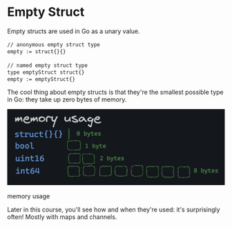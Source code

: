# Empty Struct

Empty structs are used in Go as a unary value.

```
// anonymous empty struct type
empty := struct{}{}

// named empty struct type
type emptyStruct struct{}
empty := emptyStruct{}
```

The cool thing about empty structs is that they're the smallest possible type in Go: they take up zero bytes of memory.

![alt text](image.png)

memory usage

Later in this course, you'll see how and when they're used: it's surprisingly often! Mostly with maps and channels.





